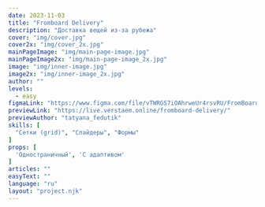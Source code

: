 ```yaml
---
date: 2023-11-03
title: "Fromboard Delivery"
description: "Доставка вещей из-за рубежа"
cover: "img/cover.jpg"
cover2x: "img/cover_2x.jpg"
mainPageImage: "img/main-page-image.jpg"
mainPageImage2x: "img/main-page-image_2x.jpg"
image: "img/inner-image.jpg"
image2x: "img/inner-image_2x.jpg"
author: ""
levels:
  - easy
figmaLink: "https://www.figma.com/file/vTWRGS7iOAhrweUr4rsvRU/FromBoard-Delivery-(For-Devs)?type=design&node-id=902%3A8&mode=design&t=fXRMw3aRbGosTUQD-1"
previewLink: "https://live.verstaem.online/fromboard-delivery/"
previewAuthor: "tatyana_fedutik"
skills: [
  "Сетки (grid)", "Слайдеры", "Формы"
]
props: [
  'Одностраничный', 'С адаптивом'
]
articles: ""
easyText: ""
language: "ru"
layout: "project.njk"
---
```

